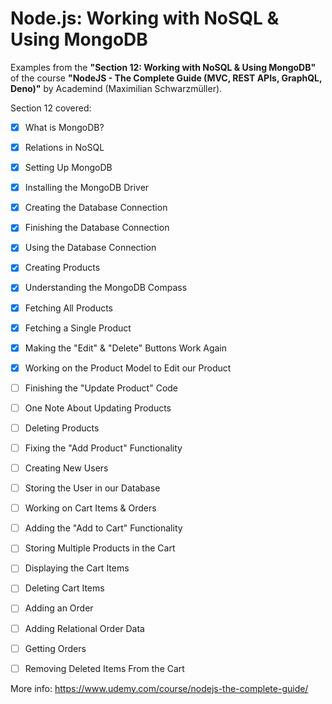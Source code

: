 # Node.js: Working with NoSQL & Using MongoDB

Examples from the **"Section 12: Working with NoSQL & Using MongoDB"** of the course **"NodeJS - The Complete Guide (MVC, REST APIs, GraphQL, Deno)"** by Academind (Maximilian Schwarzmüller).

Section 12 covered:

- [x] What is MongoDB?
- [x] Relations in NoSQL
- [x] Setting Up MongoDB
- [x] Installing the MongoDB Driver
- [x] Creating the Database Connection
- [x] Finishing the Database Connection
- [x] Using the Database Connection
- [x] Creating Products
- [x] Understanding the MongoDB Compass
- [x] Fetching All Products
- [x] Fetching a Single Product
- [x] Making the "Edit" & "Delete" Buttons Work Again
- [x] Working on the Product Model to Edit our Product
- [ ] Finishing the "Update Product" Code
- [ ] One Note About Updating Products
- [ ] Deleting Products
- [ ] Fixing the "Add Product" Functionality
- [ ] Creating New Users
- [ ] Storing the User in our Database
- [ ] Working on Cart Items & Orders
- [ ] Adding the "Add to Cart" Functionality
- [ ] Storing Multiple Products in the Cart
- [ ] Displaying the Cart Items
- [ ] Deleting Cart Items
- [ ] Adding an Order
- [ ] Adding Relational Order Data
- [ ] Getting Orders
- [ ] Removing Deleted Items From the Cart



More info: https://www.udemy.com/course/nodejs-the-complete-guide/
